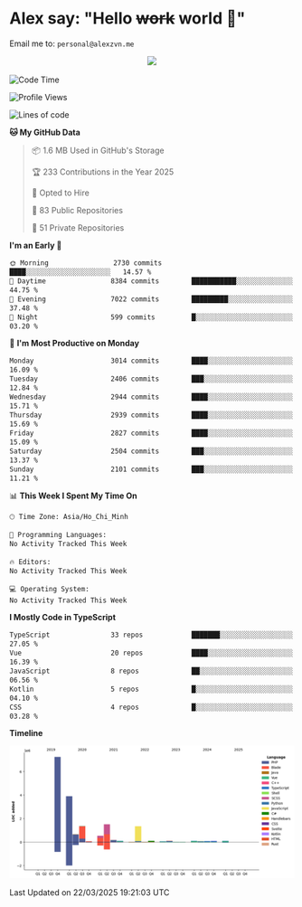# Alex say: "Hello ~~work~~ world 🐾"
Email me to: `personal@alexzvn.me`


<p align=center>
  <a href="https://skillicons.dev">
    <img src="https://skillicons.dev/icons?i=ts,js,php,nodejs,bun,vue,nuxt,react,svelte,tauri,laravel,rust,mongodb,docker,electron,redis,rabbitmq,tailwind,git,cloudflare,elysia,mysql,nginx,rollupjs,sentry,ubuntu,yarn,html,css,vite" />
  </a>
</p>

<!--START_SECTION:waka-->
![Code Time](http://img.shields.io/badge/Code%20Time-1%2C066%20hrs%2055%20mins-blue)

![Profile Views](http://img.shields.io/badge/Profile%20Views-0-blue)

![Lines of code](https://img.shields.io/badge/From%20Hello%20World%20I%27ve%20Written-17.6%20million%20lines%20of%20code-blue)

**🐱 My GitHub Data** 

> 📦 1.6 MB Used in GitHub's Storage 
 > 
> 🏆 233 Contributions in the Year 2025
 > 
> 💼 Opted to Hire
 > 
> 📜 83 Public Repositories 
 > 
> 🔑 51 Private Repositories 
 > 
**I'm an Early 🐤** 

```text
🌞 Morning                2730 commits        ████░░░░░░░░░░░░░░░░░░░░░   14.57 % 
🌆 Daytime                8384 commits        ███████████░░░░░░░░░░░░░░   44.75 % 
🌃 Evening                7022 commits        █████████░░░░░░░░░░░░░░░░   37.48 % 
🌙 Night                  599 commits         █░░░░░░░░░░░░░░░░░░░░░░░░   03.20 % 
```
📅 **I'm Most Productive on Monday** 

```text
Monday                   3014 commits        ████░░░░░░░░░░░░░░░░░░░░░   16.09 % 
Tuesday                  2406 commits        ███░░░░░░░░░░░░░░░░░░░░░░   12.84 % 
Wednesday                2944 commits        ████░░░░░░░░░░░░░░░░░░░░░   15.71 % 
Thursday                 2939 commits        ████░░░░░░░░░░░░░░░░░░░░░   15.69 % 
Friday                   2827 commits        ████░░░░░░░░░░░░░░░░░░░░░   15.09 % 
Saturday                 2504 commits        ███░░░░░░░░░░░░░░░░░░░░░░   13.37 % 
Sunday                   2101 commits        ███░░░░░░░░░░░░░░░░░░░░░░   11.21 % 
```


📊 **This Week I Spent My Time On** 

```text
🕑︎ Time Zone: Asia/Ho_Chi_Minh

💬 Programming Languages: 
No Activity Tracked This Week

🔥 Editors: 
No Activity Tracked This Week

💻 Operating System: 
No Activity Tracked This Week
```

**I Mostly Code in TypeScript** 

```text
TypeScript               33 repos            ███████░░░░░░░░░░░░░░░░░░   27.05 % 
Vue                      20 repos            ████░░░░░░░░░░░░░░░░░░░░░   16.39 % 
JavaScript               8 repos             ██░░░░░░░░░░░░░░░░░░░░░░░   06.56 % 
Kotlin                   5 repos             █░░░░░░░░░░░░░░░░░░░░░░░░   04.10 % 
CSS                      4 repos             █░░░░░░░░░░░░░░░░░░░░░░░░   03.28 % 
```



**Timeline**

![Lines of Code chart](https://raw.githubusercontent.com/alexzvn/alexzvn/main/assets/bar_graph.png)


 Last Updated on 22/03/2025 19:21:03 UTC
<!--END_SECTION:waka-->
